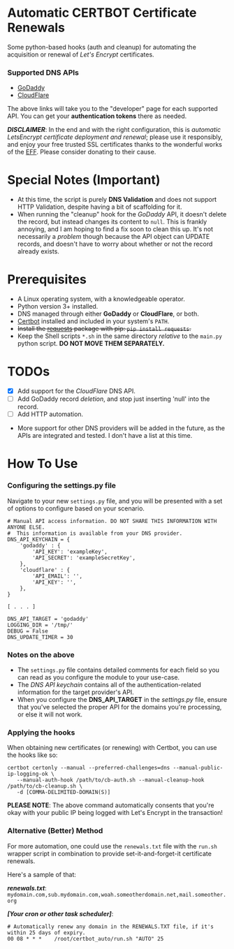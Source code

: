 # Automatic CERTBOT Certificate Renewals
Some python-based hooks (auth and cleanup) for automating the acquisition or renewal of _Let's Encrypt_ certificates.


### Supported DNS APIs
+ [GoDaddy](https://developer.godaddy.com/)
+ [CloudFlare](https://api.cloudflare.com/#getting-started-endpoints)

The above links will take you to the "developer" page for each supported API.
You can get your **authentication tokens** there as needed.

***DISCLAIMER***: In the end and with the right configuration, this is *automatic LetsEncrypt certificate deployment and renewal*; please use it responsibly, and enjoy your free trusted SSL certificates thanks to the wonderful works of the [EFF](https://www.eff.org/). Please consider donating to their cause.


# Special Notes (Important)
+ At this time, the script is purely **DNS Validation** and does not support HTTP Validation, despite having a bit of scaffolding for it.
+ When running the "cleanup" hook for the _GoDaddy_ API, it doesn't delete the record, but instead changes its content to `null`. This is frankly annoying, and I am hoping to find a fix soon to clean this up. It's not necessarily a _problem_ though because the API object can UPDATE records, and doesn't have to worry about whether or not the record already exists.


# Prerequisites
+ A Linux operating system, with a knowledgeable operator.
+ Python version 3+ installed.
+ DNS managed through either **GoDaddy** or **CloudFlare**, or both.
+ [Certbot](https://certbot.eff.org/) installed and included in your system's `PATH`.
+ ~~Install the [requests](https://github.com/psf/requests) package with pip: `pip install requests`.~~
+ Keep the Shell scripts `*.sh` in the same directory _relative_ to the `main.py` python script. **DO NOT MOVE THEM SEPARATELY.**


# TODOs
+ [X] Add support for the _CloudFlare_ DNS API.
+ [ ] Add GoDaddy record _deletion_, and stop just inserting 'null' into the record.
+ [ ] Add HTTP automation.
+ More support for other DNS providers will be added in the future, as the APIs are integrated and tested. I don't have a list at this time.


# How To Use
### Configuring the settings.py file
Navigate to your new `settings.py` file, and you will be presented with a set of options to configure based on your scenario.
```
# Manual API access information. DO NOT SHARE THIS INFORMATION WITH ANYONE ELSE.
#  This information is available from your DNS provider.
DNS_API_KEYCHAIN = {
    'godaddy' : {
        'API_KEY': 'exampleKey',
        'API_SECRET': 'exampleSecretKey',
    },
    'cloudflare' : {
        'API_EMAIL': '',
        'API_KEY': '',
    },
}

[ . . . ]

DNS_API_TARGET = 'godaddy'
LOGGING_DIR = '/tmp/'
DEBUG = False
DNS_UPDATE_TIMER = 30
```

### Notes on the above
+ The `settings.py` file contains detailed comments for each field so you can read as you configure the module to your use-case.
+ The _DNS API keychain_ contains all of the authentication-related information for the target provider's API.
+ When you configure the **DNS_API_TARGET** in the _settings.py_ file, ensure that you've selected the proper API for the domains you're processing, or else it will not work.


### Applying the hooks
When obtaining new certificates (or renewing) with Certbot, you can use the hooks like so:
```
certbot certonly --manual --preferred-challenges=dns --manual-public-ip-logging-ok \
   --manual-auth-hook /path/to/cb-auth.sh --manual-cleanup-hook /path/to/cb-cleanup.sh \
   -d [COMMA-DELIMITED-DOMAIN(S)]
```
**PLEASE NOTE**: The above command automatically consents that you're okay with your public IP being logged with Let's Encrypt in the transaction!

### Alternative (Better) Method
For more automation, one could use the `renewals.txt` file with the `run.sh` wrapper script in combination to provide set-it-and-forget-it certificate renewals.

Here's a sample of that:

***renewals.txt***: `mydomain.com,sub.mydomain.com,woah.someotherdomain.net,mail.someother.org`

***[Your cron or other task scheduler]***:
```
# Automatically renew any domain in the RENEWALS.TXT file, if it's within 25 days of expiry.
00 08 * * *    /root/certbot_auto/run.sh "AUTO" 25
```
